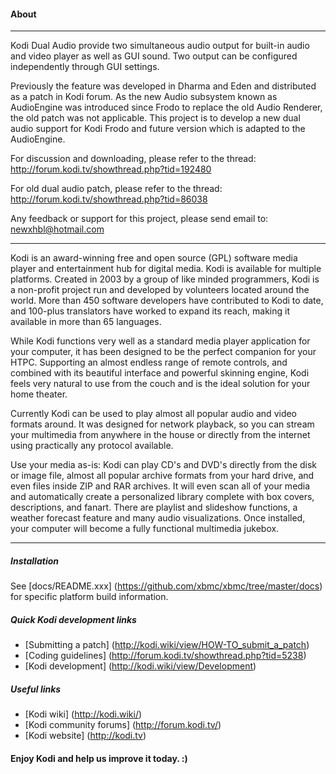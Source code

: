 #### About
-----
Kodi Dual Audio provide two simultaneous audio output for built-in audio and
video player as well as GUI sound. Two output can be configured independently
through GUI settings.

Previously the feature was developed in Dharma and Eden and distributed as
a patch in Kodi forum. As the new Audio subsystem known as AudioEngine was
introduced since Frodo to replace the old Audio Renderer, the old patch was
not applicable. This project is to develop a new dual audio support for Kodi
Frodo and future version which is adapted to the AudioEngine.

For discussion and downloading, please refer to the thread:
http://forum.kodi.tv/showthread.php?tid=192480

For old dual audio patch, please refer to the thread:
http://forum.kodi.tv/showthread.php?tid=86038

Any feedback or support for this project, please send email to:
newxhbl@hotmail.com


-----
Kodi is an award-winning free and open source (GPL) software media player and
entertainment hub for digital media. Kodi is available for multiple platforms.
Created in 2003 by a group of like minded programmers, Kodi is a non-profit
project run and developed by volunteers located around the world.
More than 450 software developers have contributed to Kodi to date, and 100-plus
translators have worked to expand its reach, making it available in more
than 65 languages.

While Kodi functions very well as a standard media player application for your
computer, it has been designed to be the perfect companion for your HTPC.
Supporting an almost endless range of remote controls, and combined with its
beautiful interface and powerful skinning engine, Kodi feels very natural to
use from the couch and is the ideal solution for your home theater.

Currently Kodi can be used to play almost all popular audio and video formats
around. It was designed for network playback, so you can stream your multimedia
from anywhere in the house or directly from the internet using practically any
protocol available.

Use your media as-is: Kodi can play CD's and DVD's directly
from the disk or image file, almost all popular archive formats from your hard
drive, and even files inside ZIP and RAR archives. It will even scan all of
your media and automatically create a personalized library complete with box
covers, descriptions, and fanart. There are playlist and slideshow functions, a
weather forecast feature and many audio visualizations. Once installed, your
computer will become a fully functional multimedia jukebox.

***

##### Installation

See [docs/README.xxx] (https://github.com/xbmc/xbmc/tree/master/docs) for specific platform build information.

##### Quick Kodi development links

* [Submitting a patch] (http://kodi.wiki/view/HOW-TO_submit_a_patch) 
* [Coding guidelines] (http://forum.kodi.tv/showthread.php?tid=5238)
* [Kodi development] (http://kodi.wiki/view/Development)

##### Useful links

* [Kodi wiki] (http://kodi.wiki/)
* [Kodi community forums] (http://forum.kodi.tv/)
* [Kodi website] (http://kodi.tv)

#### Enjoy Kodi and help us improve it today. :)
